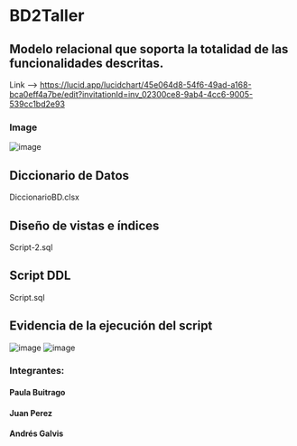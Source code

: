 # BD2Taller
## Modelo relacional que soporta la totalidad de las funcionalidades descritas.
Link  --> https://lucid.app/lucidchart/45e064d8-54f6-49ad-a168-bca0eff4a7be/edit?invitationId=inv_02300ce8-9ab4-4cc6-9005-539cc1bd2e93
### Image
![image](http8s://user-images.githubusercontent.com/65410285/155067247-4e223455-7951-48c7-8a8d-5e1172edd5b5.png)

## Diccionario de Datos
DiccionarioBD.clsx

## Diseño de vistas  e índices
Script-2.sql 

## Script DDL 
Script.sql

## Evidencia de la ejecución del script
![image](https://user-images.githubusercontent.com/65428260/155193414-8abc354b-04bf-47a2-a5c8-d09870ef9dec.png)
![image](https://user-images.githubusercontent.com/65428260/155195350-c4fdfa9a-7a90-497b-a75a-0134aa3db61f.png)


### Integrantes:
#### Paula Buitrago
#### Juan Perez
#### Andrés Galvis
